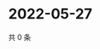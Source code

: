 # 2022-05-27

共 0 条

<!-- BEGIN WEIBO -->
<!-- 最后更新时间 Fri May 27 2022 07:13:24 GMT+0800 (China Standard Time) -->

<!-- END WEIBO -->
